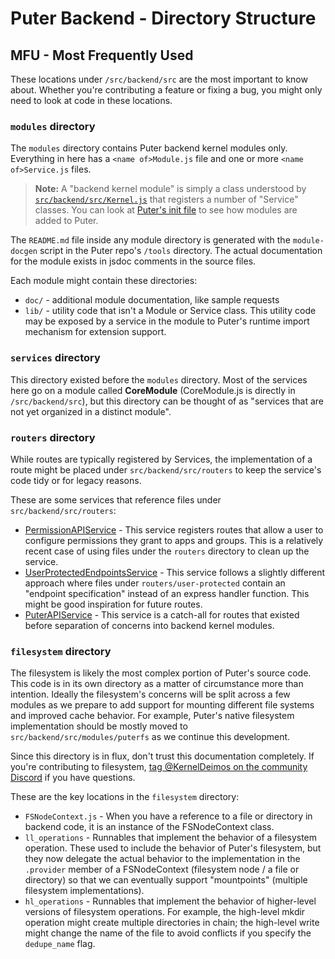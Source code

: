 # Puter Backend - Directory Structure

## MFU - Most Frequently Used

These locations under `/src/backend/src` are the most important
to know about. Whether you're contributing a feature or fixing a bug,
you might only need to look at code in these locations.

### `modules` directory

The `modules` directory contains Puter backend kernel modules only.
Everything in here has a `<name of>Module.js` file and one or more
`<name of>Service.js` files.

> **Note:** A "backend kernel module" is simply a class understood by
  [`src/backend/src/Kernel.js`](../../src/Kernel.js)
  that registers a number of "Service" classes.
  You can look at [Puter's init file](../../../../tools/run-selfhosted.js)
  to see how modules are added to Puter.

The `README.md` file inside any module directory is generated with
the `module-docgen` script in the Puter repo's `/tools` directory.
The actual documentation for the module exists in jsdoc comments
in the source files.

Each module might contain these directories:
- `doc/` - additional module documentation, like sample requests
- `lib/` - utility code that isn't a Module or Service class.
  This utility code may be exposed by a service in the module
  to Puter's runtime import mechanism for extension support.

### `services` directory

This directory existed before the `modules` directory. Most of
the services here go on a module called **CoreModule**
(CoreModule.js is directly in `/src/backend/src`), but this
directory can be thought of as "services that are not yet
organized in a distinct module".

### `routers` directory

While routes are typically registered by Services, the implementation
of a route might be placed under `src/backend/src/routers` to keep the
service's code tidy or for legacy reasons.

These are some services that reference files under `src/backend/src/routers`:
- [PermissionAPIService](../../src/services/PermissionAPIService.js) - 
  This service registers routes that allow a user to configure permissions they
  grant to apps and groups. This is a relatively recent case of using files under the
  `routers` directory to clean up the service.
- [UserProtectedEndpointsService](../../src/services/web/UserProtectedEndpointsService.js) -
  This service follows a slightly different approach where files under
  `routers/user-protected` contain an "endpoint specification" instead of an express
  handler function. This might be good inspiration for future routes.
- [PuterAPIService](../../src/services/PuterAPIService.js) -
  This service is a catch-all for routes that existed before separation of concerns
  into backend kernel modules.
  
### `filesystem` directory

The filesystem is likely the most complex portion of Puter's source code. This code
is in its own directory as a matter of circumstance more than intention. Ideally the
filesystem's concerns will be split across a few modules as we prepare to add
support for mounting different file systems and improved cache behavior.
For example, Puter's native filesystem implementation should be mostly moved to
`src/backend/src/modules/puterfs` as we continue this development.

Since this directory is in flux, don't trust this documentation completely.
If you're contributing to filesystem,
[tag @KernelDeimos on the community Discord](https://discord.gg/PQcx7Teh8u)
if you have questions.

These are the key locations in the `filesystem` directory:
- `FSNodeContext.js` - When you have a reference to a file or directory in backend code,
  it is an instance of the FSNodeContext class.
- `ll_operations` - Runnables that implement the behavior of a filesystem operation.
  These used to include the behavior of Puter's filesystem, but they now delegate
  the actual behavior to the implementation in the `.provider` member of a
  FSNodeContext (filesystem node / a file or directory) so that we can eventually
  support "mountpoints" (multiple filesystem implementations).
- `hl_operations` - Runnables that implement the behavior of higher-level versions
  of filesystem operations. For example, the high-level mkdir operation might create
  multiple directories in chain; the high-level write might change the name of the
  file to avoid conflicts if you specify the `dedupe_name` flag.
